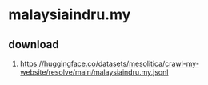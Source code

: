 # malaysiaindru.my

## download

1. https://huggingface.co/datasets/mesolitica/crawl-my-website/resolve/main/malaysiaindru.my.jsonl